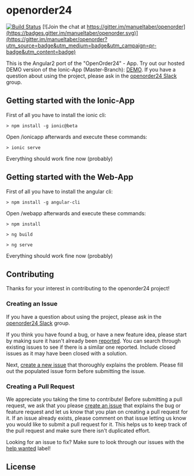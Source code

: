 # openorder24

[![Build Status](https://travis-ci.org/manueltaber/openorder.svg?branch=master)](https://travis-ci.org/manueltaber/openorder) [![Join the chat at https://gitter.im/manueltaber/openorder](https://badges.gitter.im/manueltaber/openorder.svg)](https://gitter.im/manueltaber/openorder?utm_source=badge&utm_medium=badge&utm_campaign=pr-badge&utm_content=badge)

This is the Angular2 port of the "OpenOrder24" - App. Try out our hosted DEMO version of the Ionic-App (Master-Branch): [DEMO](https://project-5410628368334979052.firebaseapp.com/). If you have a question about using the project, please ask in the [openorder24 Slack](https://openorder24.slack.com) group.

## Getting started with the Ionic-App

First of all you have to install the ionic cli:
````
> npm install -g ionic@beta
````
Open /ionicapp afterwards and execute these commands:

````
> ionic serve
````

Everything should work fine now (probably)

## Getting started with the Web-App

First of all you have to install the angular cli:
````
> npm install -g angular-cli
````
Open /webapp afterwards and execute these commands:

````
> npm install
````
````
> ng build
````
````
> ng serve
````

Everything should work fine now (probably)

## Contributing

Thanks for your interest in contributing to the openorder24 project!

### Creating an Issue

If you have a question about using the project, please ask in the [openorder24 Slack](https://openorder24.slack.com) group.

If you think you have found a bug, or have a new feature idea, please start by making sure it hasn't already been [reported](https://github.com/manueltaber/openorder24/issues). You can search through existing issues to see if there is a similar one reported. Include closed issues as it may have been closed with a solution.

Next, [create a new issue](https://github.com/manueltaber/openorder24/issues/new) that thoroughly explains the problem. Please fill out the populated issue form before submitting the issue.


### Creating a Pull Request

We appreciate you taking the time to contribute! Before submitting a pull request, we ask that you please [create an issue](#creating-an-issue) that explains the bug or feature request and let us know that you plan on creating a pull request for it. If an issue already exists, please comment on that issue letting us know you would like to submit a pull request for it. This helps us to keep track of the pull request and make sure there isn't duplicated effort.

Looking for an issue to fix? Make sure to look through our issues with the [help wanted](https://github.com/manueltaber/openorder24/issues?q=is%3Aopen+is%3Aissue+label%3A%22help+wanted%22) label!

## License
